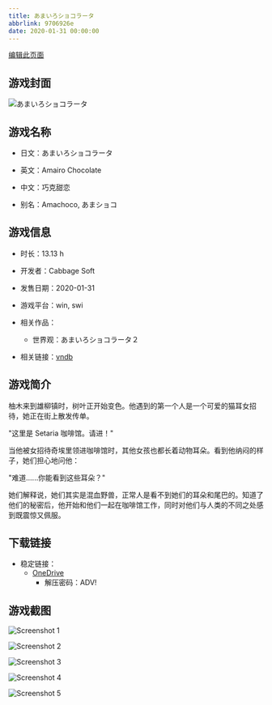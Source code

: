 ```yaml
---
title: あまいろショコラータ
abbrlink: 9706926e
date: 2020-01-31 00:00:00
---
```

[编辑此页面](https://github.com/ACG-3/ADV3-source/blob/main/source/_posts/games/%E3%81%82%E3%81%BE%E3%81%84%E3%82%8D%E3%82%B7%E3%83%A7%E3%82%B3%E3%83%A9%E3%83%BC%E3%82%BF.md)

## 游戏封面

![あまいろショコラータ](https://pan.timero.xyz/onedrive/img_lib_001/%E3%81%82%E3%81%BE%E3%81%84%E3%82%8D%E3%82%B7%E3%83%A7%E3%82%B3%E3%83%A9%E3%83%BC%E3%82%BF_cover.avif)


## 游戏名称

- 日文：あまいろショコラータ
- 英文：Amairo Chocolate
- 中文：巧克甜恋

- 别名：Amachoco, あまショコ


## 游戏信息

- 时长：13.13 h
- 开发者：Cabbage Soft
- 发售日期：2020-01-31
- 游戏平台：win, swi
- 相关作品：
   - 世界观：あまいろショコラータ２

- 相关链接：[vndb](https://vndb.org/v26581)


## 游戏简介

柚木来到雄柳镇时，树叶正开始变色。他遇到的第一个人是一个可爱的猫耳女招待，她正在街上散发传单。

"这里是 Setaria 咖啡馆。请进！"

当他被女招待奇埃里领进咖啡馆时，其他女孩也都长着动物耳朵。看到他纳闷的样子，她们担心地问他：

"难道......你能看到这些耳朵？"

她们解释说，她们其实是混血野兽，正常人是看不到她们的耳朵和尾巴的。知道了他们的秘密后，他开始和他们一起在咖啡馆工作，同时对他们与人类的不同之处感到既震惊又佩服。




## 下载链接

- 稳定链接：
    - [OneDrive](https://pan.timero.xyz/onedrive/adv_lib_001/%E3%81%82%E3%81%BE%E3%81%84%E3%82%8D%E3%82%B7%E3%83%A7%E3%82%B3%E3%83%A9%E3%83%BC%E3%82%BF)
        - 解压密码：ADV!



## 游戏截图


![Screenshot 1](https://pan.timero.xyz/onedrive/img_lib_001/%E3%81%82%E3%81%BE%E3%81%84%E3%82%8D%E3%82%B7%E3%83%A7%E3%82%B3%E3%83%A9%E3%83%BC%E3%82%BF_Screenshot_1.avif)

![Screenshot 2](https://pan.timero.xyz/onedrive/img_lib_001/%E3%81%82%E3%81%BE%E3%81%84%E3%82%8D%E3%82%B7%E3%83%A7%E3%82%B3%E3%83%A9%E3%83%BC%E3%82%BF_Screenshot_2.avif)

![Screenshot 3](https://pan.timero.xyz/onedrive/img_lib_001/%E3%81%82%E3%81%BE%E3%81%84%E3%82%8D%E3%82%B7%E3%83%A7%E3%82%B3%E3%83%A9%E3%83%BC%E3%82%BF_Screenshot_3.avif)

![Screenshot 4](https://pan.timero.xyz/onedrive/img_lib_001/%E3%81%82%E3%81%BE%E3%81%84%E3%82%8D%E3%82%B7%E3%83%A7%E3%82%B3%E3%83%A9%E3%83%BC%E3%82%BF_Screenshot_4.avif)

![Screenshot 5](https://pan.timero.xyz/onedrive/img_lib_001/%E3%81%82%E3%81%BE%E3%81%84%E3%82%8D%E3%82%B7%E3%83%A7%E3%82%B3%E3%83%A9%E3%83%BC%E3%82%BF_Screenshot_5.avif)

